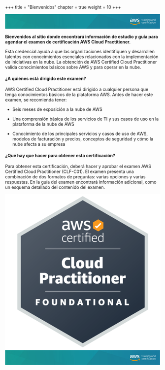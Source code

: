 +++ 
title = "Bienvenidos" 
chapter = true 
weight = 10
+++

<img src="images/logo-bar.png" alt="drawing"/>

**Bienvenidos al sitio donde encontrará información de estudio y guía para agendar el examen de certificación AWS Cloud Practitioner.**

Esta credencial ayuda a que las organizaciones identifiquen y desarrollen talentos con conocimientos esenciales relacionados con la implementación de iniciativas en la nube. La obtención de AWS Certified Cloud Practitioner valida conocimientos básicos sobre AWS y para operar en la nube.

#### ¿A quiénes está dirigido este examen?

AWS Certified Cloud Practitioner está dirigido a cualquier persona que tenga conocimientos básicos de la plataforma AWS. Antes de hacer este examen, se recomienda tener:

- Seis meses de exposición a la nube de AWS

- Una comprensión básica de los servicios de TI y sus casos de uso en la plataforma de la nube de AWS

- Conocimiento de los principales servicios y casos de uso de AWS, modelos de facturación y precios, conceptos de seguridad y cómo la nube afecta a su empresa

#### ¿Qué hay que hacer para obtener esta certificación?

Para obtener esta certificación, deberá hacer y aprobar el examen AWS Certified Cloud Practitioner (CLF-C01). El examen presenta una combinación de dos formatos de preguntas: varias opciones y varias respuestas. En la guía del examen encontrará información adicional, como un esquema detallado del contenido del examen.

<img src="images/ccp-logo.png" alt="drawing"/>

<img src="images/logo-bar.png" alt="drawing"/>